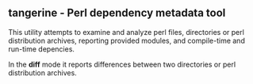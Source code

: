 tangerine - Perl dependency metadata tool
-----------------------------------------

This utility attempts to examine and analyze perl files, directories or
perl distribution archives, reporting provided modules, and compile-time
and run-time depencies.

In the **diff** mode it reports differences between two directories or
perl distribution archives.
